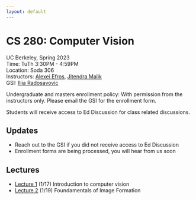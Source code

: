 ```yaml
---
layout: default
---
```


# CS 280: Computer Vision

UC Berkeley, Spring 2023  
Time: TuTh 3:30PM - 4:59PM  
Location: Soda 306  
Instructors: [Alexei Efros](https://people.eecs.berkeley.edu/~efros), [Jitendra Malik](https://people.eecs.berkeley.edu/~malik)  
GSI: [Ilija Radosavovic](https://people.eecs.berkeley.edu/~ilija)

Undergraduate and masters enrollment policy: With permission from the instructors only. Please email the GSI for the enrollment form.

Students will receive access to Ed Discussion for class related discussions.

## Updates

* Reach out to the GSI if you did not receive access to Ed Discussion
* Enrollment forms are being processed, you will hear from us soon

## Lectures

* [Lecture 1]() (1/17) Introduction to computer vision
* [Lecture 2](https://www.dropbox.com/s/vle8r85up3akil2/PerspectiveProjection%202023.pdf?dl=0) (1/19) Foundamentals of Image Formation
